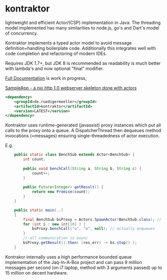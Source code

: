 kontraktor
==========

lightweight and efficient Actor/(CSP) implementation in Java. The threading model implemented has many similarities to node.js, go's and Dart's model of concurrency.

Kontraktor implements a typed actor model to avoid message definition+handling boilerplate code. Additionally this integrates well
with code completion and refactoring of modern IDEs.

Requires JDK 1.7+, but JDK 8 is recommended as readability is much better with lambda's and now optional "final" modifier.

[Full Documentation](https://github.com/RuedigerMoeller/kontraktor/wiki/Kontraktor-documentation) is work in progress,

[SampleApp - a nio http 1.0 webserver skeleton done with actors](https://github.com/RuedigerMoeller/kontraktor-samples/tree/master/src/main/java/samples/niohttp)

```xml
<dependency>
    <groupId>de.ruedigermoeller</groupId>
    <artifactId>kontraktor</artifactId>
    <version>LATEST</version>
</dependency>
```

Kontraktor uses runtime-generated (javassist) proxy instances which put all calls to the proxy onto a queue. A DispatcherThread then dequeues method invocations (=messages) ensuring single-threadedness of actor execution.


E.g.

```java
    public static class BenchSub extends Actor<BenchSub> {
        int count;
        
        public void benchCall(String a, String b, String c) {
            count++;
        }
          
        public Future<Integer> getResult() {
            return new Promise(count);
        }
    }

    public static main(..) 
    {
        final BenchSub bsProxy = Actors.SpawnActor(BenchSub.class); // create proxy + actor instance
        for (int i : new int[10] ) {
            bsProxy.benchCall("u", "o", null); // actually enqueues
        }
        // all communication is async
        bsProxy.getResult().then( (res,err) -> bs.stop() );
    }
```

Kontrakor internally uses a high performance bounded queue implementation of the Jaq-In-A-Box project and can pass 
9 million messages per second (on i7 laptop, method with 3 arguments passed) up to 15 million on decent hardware.


